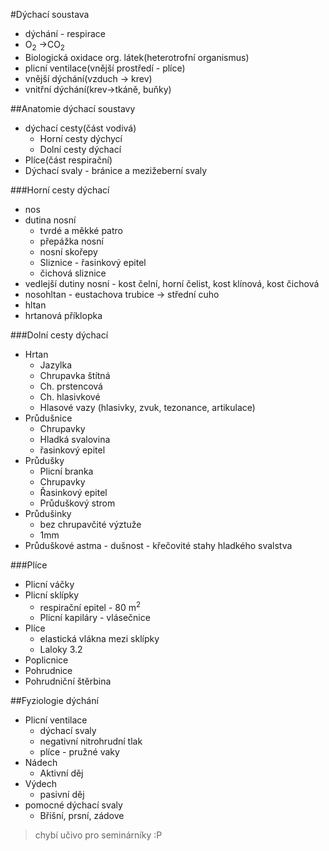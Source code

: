 #Dýchací soustava
* dýchání - respirace
* O<sub>2</sub> ->CO<sub>2</sub>
* Biologická oxidace org. látek(heterotrofní organismus)
* plicní ventilace(vnější prostředí - plíce)
* vnější dýchání(vzduch -> krev)
* vnitřní dýchání(krev->tkáně, buňky)

##Anatomie dýchací soustavy
* dýchací cesty(část vodivá)
  * Horní cesty dýchycí
  * Dolní cesty dýchací
* Plíce(část respirační)
* Dýchací svaly - bránice a mezižeberní svaly

###Horní cesty dýchací
* nos
* dutina nosní
    *  tvrdé a měkké patro
    * přepážka nosní
    * nosní skořepy
  *  Sliznice - řasinkový epitel
  * čichová sliznice
* vedlejší dutiny nosní - kost čelní, horní čelist, kost klínová, kost čichová
* nosohltan - eustachova trubice ->  střední cuho
* hltan
* hrtanová příklopka

###Dolní cesty dýchací
* Hrtan
  * Jazylka
  * Chrupavka štítná
  * Ch. prstencová
  * Ch. hlasivkové
  * Hlasové vazy (hlasivky, zvuk, tezonance, artikulace)
* Průdušnice
  * Chrupavky
  * Hladká svalovina
  * řasinkový epitel
* Průdušky
  * Plicní branka
  * Chrupavky
  * Řasinkový epitel
  * Průduškový strom
* Průdušinky
  * bez chrupavčité výztuže
  * 1mm
* Průduškové astma - dušnost - křečovité stahy hladkého svalstva

###Plíce
* Plicní váčky
* Plicní sklípky
  * respirační epitel - 80 m<sup>2</sup>
  * Plicní kapiláry - vlásečnice
* Plíce
  * elastická vlákna mezi sklípky
  * Laloky 3.2
* Poplicnice
* Pohrudnice
* Pohrudniční štěrbina

##Fyziologie dýchání
* Plicní ventilace
  * dýchací svaly
  * negativní nitrohrudní tlak
  * plíce - pružné vaky
* Nádech
  * Aktivní děj
* Výdech
  * pasivní děj
* pomocné dýchací svaly
  * Břišní, prsní, zádove

> chybí učivo pro seminárníky :P
